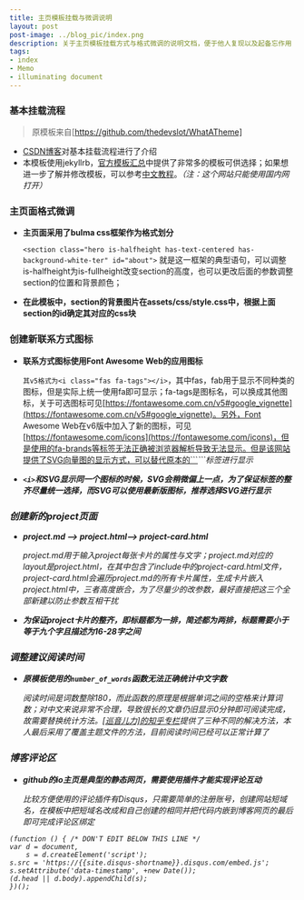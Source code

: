 ```yaml
---
title: 主页模板挂载与微调说明
layout: post
post-image: ../blog_pic/index.png
description: 关于主页模板挂载方式与格式微调的说明文档，便于他人复现以及起备忘作用
tags:
- index
- Memo
- illuminating document
---
```

### 基本挂载流程
> 原模板来自[https://github.com/thedevslot/WhatATheme]

* [CSDN博客](https://blog.csdn.net/hohaizx/article/details/85066248)对基本挂载流程进行了介绍
* 本模板使用jekyllrb，[官方模板汇总](http://jekyllthemes.org/)中提供了非常多的模板可供选择；如果想进一步了解并修改模板，可以参考[中文教程](https://www.wenjiangs.com/doc/jekyll-home)。*（注：这个网站只能使用国内网打开）*

### 主页面格式微调
* **主页面采用了bulma css框架作为格式划分**


    ```<section class="hero is-halfheight has-text-centered has-background-white-ter" id="about">```
    就是这一框架的典型语句，可以调整is-halfheight为is-fullheight改变section的高度，也可以更改后面的参数调整section的位置和背景颜色；
    
* **在此模板中，section的背景图片在assets/css/style.css中，根据上面section的id确定其对应的css块**

### 创建新联系方式图标
* **联系方式图标使用Font Awesome Web的应用图标**

    ```其v5格式为<i class="fas fa-tags"></i>```，其中fas，fab用于显示不同种类的图标，但是实际上统一使用fa即可显示；fa-tags是图标名，可以换成其他图标，关于可选图标可见[https://fontawesome.com.cn/v5#google_vignette](https://fontawesome.com.cn/v5#google_vignette)。另外，Font Awesome Web在v6版中加入了新的图标，可见[https://fontawesome.com/icons](https://fontawesome.com/icons)，但是使用的fa-brands等标签无法正确被浏览器解析导致无法显示。但是该网站提供了SVG向量图的显示方式，可以替代原本的```<i>```标签进行显示

* **```<i>```和SVG显示同一个图标的时候，SVG会稍微偏上一点，为了保证标签的整齐尽量统一选择，而SVG可以使用最新版图标，推荐选择SVG进行显示**

### 创建新的project页面
* **project.md --> project.html--> project-card.html**

    project.md用于输入project每张卡片的属性与文字；project.md对应的layout是project.html，在其中包含了include中的project-card.html文件，project-card.html会遍历project.md的所有卡片属性，生成卡片嵌入project.html中，三者高度嵌合，为了尽量少的改参数，最好直接把这三个全部新建以防止参数互相干扰
* **为保证project卡片的整齐，即标题都为一排，简述都为两排，标题需要小于等于九个字且描述为16-28字之间**

### 调整建议阅读时间
* **原模板使用的```number_of_words```函数无法正确统计中文字数**

    阅读时间是词数整除180，而此函数的原理是根据单词之间的空格来计算词数；对中文来说非常不合理，导致很长的文章仍旧显示0分钟即可阅读完成，故需要替换统计方法。[[巡音儿力]的知乎专栏](https://zhuanlan.zhihu.com/p/433233271)提供了三种不同的解决方法，本人最后采用了覆盖主题文件的方法，目前阅读时间已经可以正常计算了

### 博客评论区
* **github的io主页是典型的静态网页，需要使用插件才能实现评论互动**

    比较方便使用的评论插件有Disqus，只需要简单的注册账号，创建网站短域名，在模板中把短域名改成和自己创建的相同并把代码内嵌到博客网页的最后即可完成评论区绑定
```
(function () { /* DON'T EDIT BELOW THIS LINE */
var d = document,
    s = d.createElement('script');
s.src = 'https://{{site.disqus-shortname}}.disqus.com/embed.js';
s.setAttribute('data-timestamp', +new Date());
(d.head || d.body).appendChild(s);
})();
```


